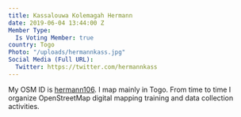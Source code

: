 ```yaml
---
title: Kassalouwa Kolemagah Hermann
date: 2019-06-04 13:44:00 Z
Member Type:
  Is Voting Member: true
country: Togo
Photo: "/uploads/hermannkass.jpg"
Social Media (Full URL):
  Twitter: https://twitter.com/hermannkass
---
```


My OSM ID is <a href="http://www.openstreetmap.org/user/hermann106">hermann106</a>. I map mainly in Togo. From time to time I organize OpenStreetMap digital mapping training and data collection activities.